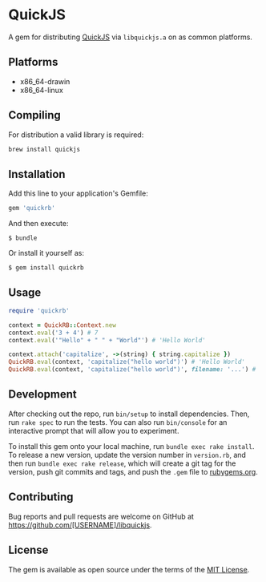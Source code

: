 # QuickJS

A gem for distributing [QuickJS](https://bellard.org/quickjs/) via `libquickjs.a` on as common platforms.

## Platforms

 - x86_64-drawin
 - x86_64-linux

## Compiling

For distribution a valid library is required:

```bash
brew install quickjs
```

## Installation

Add this line to your application's Gemfile:

```ruby
gem 'quickrb'
```

And then execute:

    $ bundle

Or install it yourself as:

    $ gem install quickrb

## Usage

```ruby
require 'quickrb'

context = QuickRB::Context.new
context.eval('3 + 4') # 7
context.eval('"Hello" + " " + "World"') # 'Hello World'

context.attach('capitalize', ->(string) { string.capitalize })
QuickRB.eval(context, 'capitalize("hello world")') # 'Hello World'
QuickRB.eval(context, 'capitalize("hello world")', filename: '...') # 'Hello World'
```

## Development

After checking out the repo, run `bin/setup` to install dependencies. Then, run `rake spec` to run the tests. You can also run `bin/console` for an interactive prompt that will allow you to experiment.

To install this gem onto your local machine, run `bundle exec rake install`. To release a new version, update the version number in `version.rb`, and then run `bundle exec rake release`, which will create a git tag for the version, push git commits and tags, and push the `.gem` file to [rubygems.org](https://rubygems.org).

## Contributing

Bug reports and pull requests are welcome on GitHub at https://github.com/[USERNAME]/libquickjs.

## License

The gem is available as open source under the terms of the [MIT License](https://opensource.org/licenses/MIT).
